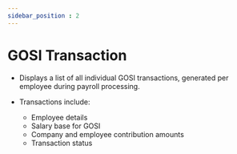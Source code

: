 ```yaml
---
sidebar_position : 2
---
```


# GOSI Transaction

  - Displays a list of all individual GOSI transactions, generated per employee during payroll processing.

  - Transactions include:

    - Employee details
    - Salary base for GOSI
    - Company and employee contribution amounts
    - Transaction status